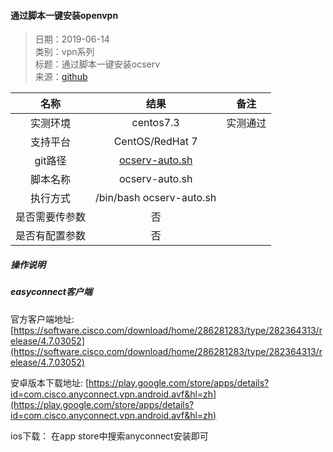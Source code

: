 #### 通过脚本一键安装openvpn 

>  日期：2019-06-14          
>  类别：vpn系列         
>  标题：通过脚本一键安装ocserv          
>  来源：[github](https://github.com/travislee8964/ocserv-auto)

| 名称      |     结果 |   备注   |
| :------: | :------:| :------: |
| 实测环境    |  centos7.3 |  实测通过  |
| 支持平台    |   CentOS/RedHat 7 |    |
| git路径    |   [ocserv-auto.sh](https://gitee.com/lookingdreamer/SPPPOTools/raw/master/centos/vpn/easyconect/ocserv-auto.sh)  |    |
| 脚本名称    |   ocserv-auto.sh  |    |
| 执行方式    |   /bin/bash ocserv-auto.sh  |    |
| 是否需要传参数    |   否  |    |
| 是否有配置参数    |   否  |    |


##### 操作说明


##### easyconnect客户端

官方客户端地址: [https://software.cisco.com/download/home/286281283/type/282364313/release/4.7.03052](https://software.cisco.com/download/home/286281283/type/282364313/release/4.7.03052)

安卓版本下载地址: [https://play.google.com/store/apps/details?id=com.cisco.anyconnect.vpn.android.avf&hl=zh](https://play.google.com/store/apps/details?id=com.cisco.anyconnect.vpn.android.avf&hl=zh)

ios下载： 在app store中搜索anyconnect安装即可








